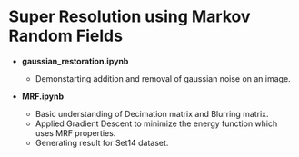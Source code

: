 # Super Resolution using Markov Random Fields

- **gaussian_restoration.ipynb**
    - Demonstarting addition and removal of gaussian noise on an image.

- **MRF.ipynb**
    - Basic understanding of Decimation matrix and Blurring matrix.
    - Applied Gradient Descent to minimize the energy function which uses MRF properties.
    - Generating result for Set14 dataset.